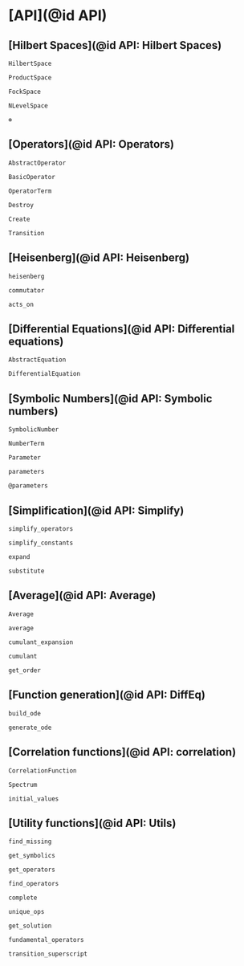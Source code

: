 # [API](@id API)

## [Hilbert Spaces](@id API: Hilbert Spaces)

```@docs
HilbertSpace
```

```@docs
ProductSpace
```

```@docs
FockSpace
```

```@docs
NLevelSpace
```

```@docs
⊗
```

## [Operators](@id API: Operators)

```@docs
AbstractOperator
```

```@docs
BasicOperator
```

```@docs
OperatorTerm
```

```@docs
Destroy
```

```@docs
Create
```

```@docs
Transition
```


## [Heisenberg](@id API: Heisenberg)

```@docs
heisenberg
```

```@docs
commutator
```

```@docs
acts_on
```

## [Differential Equations](@id API: Differential equations)

```@docs
AbstractEquation
```

```@docs
DifferentialEquation
```

## [Symbolic Numbers](@id API: Symbolic numbers)

```@docs
SymbolicNumber
```

```@docs
NumberTerm
```

```@docs
Parameter
```

```@docs
parameters
```

```@docs
@parameters
```

## [Simplification](@id API: Simplify)

```@docs
simplify_operators
```

```@docs
simplify_constants
```

```@docs
expand
```

```@docs
substitute
```

## [Average](@id API: Average)

```@docs
Average
```

```@docs
average
```

```@docs
cumulant_expansion
```

```@docs
cumulant
```

```@docs
get_order
```


## [Function generation](@id API: DiffEq)

```@docs
build_ode
```

```@docs
generate_ode
```


## [Correlation functions](@id API: correlation)

```@docs
CorrelationFunction
```

```@docs
Spectrum
```

```@docs
initial_values
```


## [Utility functions](@id API: Utils)

```@docs
find_missing
```

```@docs
get_symbolics
```

```@docs
get_operators
```

```@docs
find_operators
```

```@docs
complete
```

```@docs
unique_ops
```

```@docs
get_solution
```

```@docs
fundamental_operators
```

```@docs
transition_superscript
```
